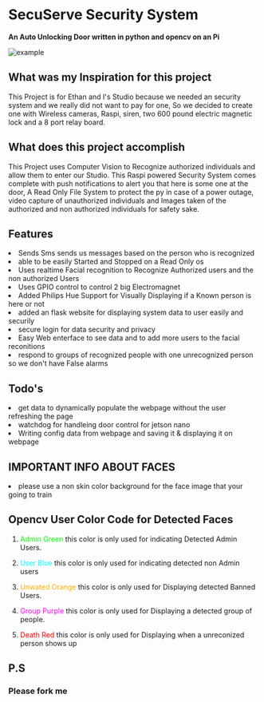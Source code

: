 # SecuServe Security System

**An Auto Unlocking Door written in python and opencv on an Pi**

![example](https://cdn.discordapp.com/attachments/671837506651815956/778615885605765160/SecuServe_Logo_Design_1.png)

## What was my Inspiration for this project

This Project is for Ethan and I's Studio because we needed an security system and we really did not want to pay for one, So we decided to create one with Wireless cameras, Raspi, siren, two 600 pound electric magnetic lock and a 8 port relay board.

## What does this project accomplish

This Project uses Computer Vision to Recognize authorized individuals and allow them to enter our Studio. This Raspi powered Security System comes complete with push notifications to alert you that here is some one at the door, A Read Only File System to protect the py in case of a power outage, video capture of unauthorized individuals and Images taken of the authorized and non authorized individuals for safety sake.

## Features

<li> Sends Sms sends us messages based on the person who is recognized</li>
<li> able to be easily Started and Stopped on a Read Only os</li>
<li> Uses realtime Facial recognition to Recognize Authorized users and the non authorized Users</li>
<li> Uses GPIO control to control 2 big Electromagnet </li>
<li> Added Philips Hue Support for Visually Displaying if a Known person is here or not </li>
<li> added an flask website for displaying system data to user easily and securily </li>
<li> secure login for data security and privacy </li>
<li> Easy Web enterface to see data and to add more users  to the facial reconitions </li>
<li> respond to groups of recognized people with one unrecognized person so we don't have False alarms </li>

## Todo's

<li> get data to dynamically populate the webpage without the user refreshing the page</li>
<li> watchdog for handleing door control for jetson nano</li>
<li> Writing config data from webpage and saving it & displaying it on webpage </li>


## IMPORTANT INFO ABOUT FACES
<li> please use a non skin color background for the face image that your going to train</li>



## Opencv User Color Code  for Detected Faces

1. <span style="color:#00FF00">Admin Green</span> this color is only used for indicating Detected Admin Users.

2. <span style="color:#00FFFF">User Blue</span> this color is only used for indicating detected non Admin users

3. <span style="color:#FFB000">Unwated Orange</span> this color is only used for Displaying detected Banned Users.

4.  <span style="color:#FF00FF">Group Purple </span> this color is only used for Displaying a detected group of people. 


5.  <span style="color:#FF0000">Death Red </span> this color is only used for Displaying when a unreconized person shows up
## P.S 
### Please fork me
